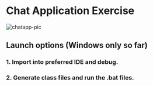 # **Chat Application Exercise**
![chatapp-pic](https://i.imgur.com/tzlRx0V.png)

## **Launch options (Windows only so far)**
### **1.** Import into preferred IDE and debug.

### **2.** Generate class files and run the .bat files.


